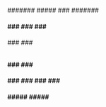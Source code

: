 ####### #####      ### #######
####   ### ###     ###    ###
######  ###        ###   ###
####      ###      ###  ###
####   ### ### ### ### ###
####    #####   #####  #######

<!---
FSJZ2020/FSJZ2020 is a ✨ special ✨ repository because its `README.md` (this file) appears on your GitHub profile.
You can click the Preview link to take a look at your changes.
--->
